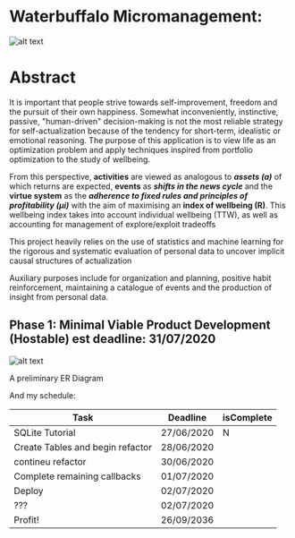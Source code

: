 # Waterbuffalo Micromanagement: 

![alt text](https://github.com/waterbuffalo13/Waterbuffalo-Micromanagement/blob/master/screenshot-gif.gif)

# Abstract
It is important that people strive towards self-improvement, freedom and the pursuit of their own happiness. Somewhat inconveniently, instinctive, passive, "human-driven" decision-making is not the most reliable strategy for self-actualization because of the tendency for short-term, idealistic or emotional reasoning. The purpose of this application is to view life as an optimization problem and apply techniques inspired from portfolio optimization to the study of wellbeing. 

From this perspective, **activities** are viewed as analogous to ***assets (a)*** of which returns are expected, **events** as ***shifts in the news cycle*** and the **virtue system** as the ***adherence to fixed rules and principles of profitability (μi)*** with the aim of maximising an **index of wellbeing (R)**. This wellbeing index takes into account individual wellbeing (TTW), as well as accounting for management of explore/exploit tradeoffs

This project  heavily relies on the use of statistics and machine learning for the rigorous and systematic evaluation of personal data to uncover implicit causal structures of actualization

Auxiliary purposes include for organization and planning, positive habit reinforcement, maintaining a catalogue of events and the production of insight from personal data.

## Phase 1: Minimal Viable Product Development (Hostable) est deadline: 31/07/2020
![alt text](https://github.com/waterbuffalo13/Waterbuffalo-Micromanagement/blob/master/misc_image/er_diagram.png)

A preliminary ER Diagram

And my schedule:

| Task  | Deadline | isComplete | 
 | ------------- | ------------- | ------------- |
| SQLite Tutorial  | 27/06/2020  | N |
| Create Tables and begin refactor  | 28/06/2020  | |
| contineu refactor  | 30/06/2020  | |
| Complete remaining callbacks  | 01/07/2020   | |
| Deploy  | 02/07/2020 | |
| ???  | 02/07/2020 | |
| Profit!  | 26/09/2036 | |



